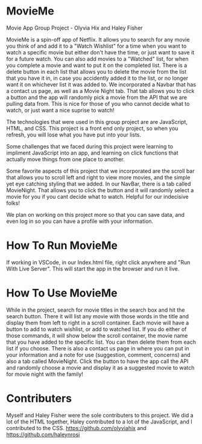 # MovieMe
Movie App Group Project - Olyvia Hix and Haley Fisher

MovieMe is a spin-off app of Netflix. It allows you to search for any movie you think of and add it to a "Watch Wishlist" for a time when you want to watch a specific movie but either don't have the time, or just want to save it for a future watch. You can also add movies to a "Watched" list, for when you complete a movie and want to put it on the completed list. There is a delete button in each list that allows you to delete the movie from the list that you have it in, in case you accidently added it to the list, or no longer want it on whichever list it was added to. We incorporated a Navbar that has a contact us page, as well as a Movie Night tab. That tab allows you to click a button and the app will randomly pick a movie from the API that we are pulling data from. This is nice for those of you who cannot decide what to watch, or just want a nice suprise to watch! 

The technologies that were used in this group project are are JavaScript, HTML, and CSS. This project is a front end only project, so when you refresh, you will lose what you have put into your lists. 

Some challenges that we faced during this project were learning to impliment JavaScript into an app, and learning on click functions that actually move things from one place to another. 

Some favorite aspects of this project that we incorporated are the scroll bar that allows you to scroll left and right to view more movies, and the simple yet eye catching styling that we added. In our NavBar, there is a tab called MovieNight. That allows you to click the button and it will randomly select a movie for you if you cant decide what to watch. Helpful for our indecisive folks!

We plan on working on this project more so that you can save data, and even log in so you can have a profile with your information.

# How To Run MovieMe

If working in VSCode, in our Index.html file, right click anywhere and "Run With Live Server". This will start the app in the browser and run it live.

# How To Use MovieMe

While in the project, search for movie titles in the search box and hit the search button. There it will list any movie with those words in the title and display them from left to right in a scroll container. Each movie will have a button to add to watch wishlist, or add to watched list. If you do either of those commands, it will show below the scroll container, the movie name that you have added to the specific list. You can then delete them from each list if you choose. There is also a contact us page in where you can put in your information and a note for use (suggestion, comment, concerns) and also a tab called MovieNight. Click the button to have the app call the API and randomly choose a movie and display it as a suggested movie to watch for movie night with the family!

# Contributers

Myself and Haley Fisher were the sole contributers to this project. We did a lot of the HTML together, Haley contributed to a lot of the JavaScript, and I contributed to the CSS. 
https://github.com/olyviahix and https://github.com/haleynrosi







